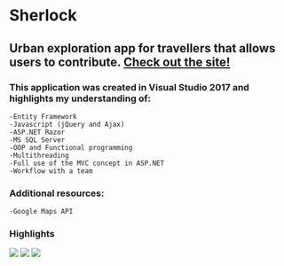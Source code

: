 # Sherlock
## Urban exploration app for travellers that allows users to contribute. [Check out the site!](http://sherlockurbansleuth.azurewebsites.net/)



### This application was created in Visual Studio 2017 and highlights my understanding of:
    -Entity Framework 
    -Javascript (jQuery and Ajax)
    -ASP.NET Razor
    -MS SQL Server 
    -OOP and Functional programming
    -Multithreading
    -Full use of the MVC concept in ASP.NET
    -Workflow with a team
    
### Additional resources:
    -Google Maps API

### Highlights
![](https://github.com/pmaharana/Sherlock/blob/dev/Docs/sherlock1.gif?raw=true)
![](https://github.com/pmaharana/Sherlock/blob/dev/Docs/sherlock2.gif?raw=true)
![](https://github.com/pmaharana/Sherlock/blob/dev/Docs/sherlock3.gif?raw=true)
